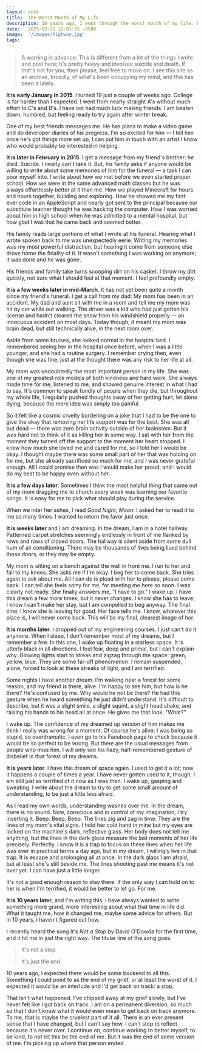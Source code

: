 ```yaml
---
layout: post
title:  The Worst Month of My Life
description: 10 years ago, I went through the worst month of my life. For 10 years, I've wanted to write something profound about it. In 10 years, I haven't figured out how. So, this is the next best thing.
date:   2025-03-31 12:01:35 -0500
image:  '/images/highway.jpg'
tags:   
---
```


> A warning in advance: This is different from a lot of the things I write and post here; It's pretty heavy and involves suicide and death. If that's not for you, then please, feel free to move on. I see this site as an archive, broadly, of what's been occupying my mind, and this has been it lately. 

**It is early January in 2015**. I turned 19 just a couple of weeks ago. College is far harder than I expected. I went from nearly straight A's without much effort to C's and B's. I have not had much luck making friends. I am beaten down, humbled, but feeling ready to try again after winter break. 

One of my best friends messages me. He has plans to make a video game and do developer diaries of his progress. I'm so excited for him — I tell him once he's got things more set up, I can put him in touch with an artist I know who would probably be interested in helping. 

**It is later in February in 2015**. I get a message from my friend's brother: he died. Suicide. I nearly can't take it. But, his family asks if anyone would be willing to write about some memories of him for the funeral — a task I can pour myself into. I write about how we met before we even started proper school. How we were in the same advanced math classes but he was always effortlessly better at it than me. How we played Minecraft for hours and hours together, building and exploring. How he showed me my first ever code in an AppleScript and nearly got sent to the principal because our substitute teacher thought he was hacking the computer. How I was worried about him in high school when he was admitted to a mental hospital, but how glad I was that he came back and seemed better. 

His family reads large portions of what I wrote at his funeral. Hearing what I wrote spoken back to me was unexpectedly eerie. Writing my memories was my most powerful distraction, but hearing it come from someone else drove home the finality of it. It wasn't something I was working on anymore; it was done and he was gone. 

His friends and family take turns scooping dirt on his casket. I throw my dirt quickly, not sure what I should feel at that moment. I feel profoundly empty. 

**It is a few weeks later in mid-March**. It has not yet been quite a month since my friend's funeral. I get a call from my dad: My mom has been in an accident. My dad and aunt sit with me in a room and tell me my mom was hit by car while out walking. The driver was a kid who had just gotten his license and hadn't cleared the snow from his windshield properly — an innocuous accident on most days. Today though, it meant my mom was brain dead, but still technically alive, in the next room over. 

Aside from some bruises, she looked normal in the hospital bed. I remembered seeing her in the hospital once before, when I was a little younger, and she had a routine surgery. I remember crying then, even though she was fine, just at the thought there was any risk to her life at all. 

My mom was undoubtedly the most important person in my life. She was one of my greatest role models of both kindness and hard work. She always made time for me, listened to me, and showed genuine interest in what I had to say. It's common to speak fondly of people when they die, but throughout my whole life, I regularly pushed thoughts away of her getting hurt, let alone dying, because the mere idea was simply too painful. 

So it felt like a cosmic cruelty bordering on a joke that I had to be the one to give the okay that removing her life support was for the best. She was all but dead — there was zero brain activity outside of her brainstem. But it was hard not to think of it as killing her in some way. I sat with her from the moment they turned off the support to the moment her heart stopped. I knew how much she loved me and cared for me, so I told her I would be okay. I thought maybe there was some small part of her that was holding on for me, but she already sacrificed so much for me, and I was never grateful enough. All I could promise then was I would make her proud, and I would do my best to be happy even without her.   

**It is a few days later**. Sometimes I think the most helpful thing that came out of my mom dragging me to church every week was learning our favorite songs. It is easy for me to pick what should play during the service. 

When we inter her ashes, I read *Good Night, Moon*. I asked her to read it to me so many times. I wanted to return the favor just once. 

**It is weeks later** and I am dreaming. In the dream, I am in a hotel hallway. Patterned carpet stretches seemingly endlessly in front of me flanked by rows and rows of closed doors. The hallway is silent aside from some dull hum of air conditioning. There may be thousands of lives being lived behind these doors, or they may be empty. 

My mom is sitting on a bench against the wall in front me. I run to her and fall to my knees. She asks me if I'm okay. I beg her to come back. She tries again to ask about me. All I can do is plead with her to please, please come back. I can tell she feels sorry for me, for meeting me here so soon. I was clearly not ready. She finally answers me, "I have to go." I wake up. I have this dream a few more times, but it never changes. I know she has to leave; I know I can't make her stay, but I am compelled to beg anyway. The final time, I know she is leaving for good. Her face tells me. I know, whatever this place is, I will never come back. This will be my final, clearest image of her. 

**It is months later**. I dropped out of my engineering courses. I just can't do it anymore. When I sleep, I don't remember most of my dreams, but I remember a few. In this one, I wake up floating in a starless space. It is utterly black in all directions. I feel fear, deep and primal, but I can't explain why. Glowing lights start to streak and zigzag through the space: green, yellow, blue. They are some far-off phenomenon. I remain suspended, alone, forced to look at these streaks of light, and I am terrified. 

Some nights I have another dream. I'm walking near a forest for some reason, and my friend is there, alive. I'm happy to see him, but how is he there? He's confused by me. Why would he not be there? He had this gesture when he heard something he just didn't understand. It's difficult to describe, but it was a slight smile, a slight squint, a slight head shake, and raising his hands to his head all at once. He gives me that look. "What?"

I wake up. The confidence of my dreamed up version of him makes me think I really was wrong for a moment. Of course he's alive; I was being so stupid, so overdramatic. I even go to his Facebook page to check because it would be so perfect to be wrong. But there are the usual messages from people who miss him. I will only see his hazy, half-remembered gesture of disbelief in that forest of my dreams. 

**It is years later**. I have this dream of space again. I used to get it a lot; now it happens a couple of times a year. I have never gotten used to it, though. I am still just as terrified of it now as I was then. I wake up, gasping and sweating. I write about the dream to try to get some small amount of understanding, to be just a little less afraid. 

As I read my own words, understanding washes over me. In the dream, there is no sound. Now, conscious and in control of my imagination, I try inserting it. Beep. Beep. Beep. The lines zig and zag in time. They are the lines of my mom's vital signs. I hold her cold hand in mine but my eyes are locked on the machine's dark, reflective glass. Her body does not tell me anything, but the lines in the dark glass measure the last moments of her life precisely. Perfectly. I know it is a trap to focus on these lines when her life was over in practical terms a day ago, but in my dream, I willingly live in that trap. It is escape and prolonging all at once. In the dark glass I am afraid, but at least she's still beside me. The lines shooting past me means it's not over yet. I can have just a little longer. 

It's not a good enough reason to stay there. If the only way I can hold on to her is when I'm terrified, it would be better to let go. For me. 

**It is 10 years later**, and I'm writing this. I have always wanted to write something more grand, more interesting about what that time in life did. What it taught me, how it changed me, maybe some advice for others. But in 10 years, I haven't figured out how. 

I recently heard the song *It's Not a Stop* by David O'Dowda for the first time, and it hit me in just the right way. The titular line of the song goes:

> It's not a stop
> 
> It's just the end

10 years ago, I expected there would be some bookend to all this. Something I could point to as the end of my grief, or at least the worst of it. I expected it would be an interlude and I'd get back on track: a stop.

That isn't what happened. I've chipped away at my grief slowly, but I've never felt like I got back on track. I am on a permanent diversion, so much so that I don't know what it would even mean to get back on track anymore. To me, that is maybe the cruelest part of it all. There is an ever present sense that I have changed, but I can't say how. I can't stop to reflect because it's never over. I continue on, continue working to better myself, to be kind, to not let this be the end of me. But it was the end of some version of me. I'm picking up where that person ended. 